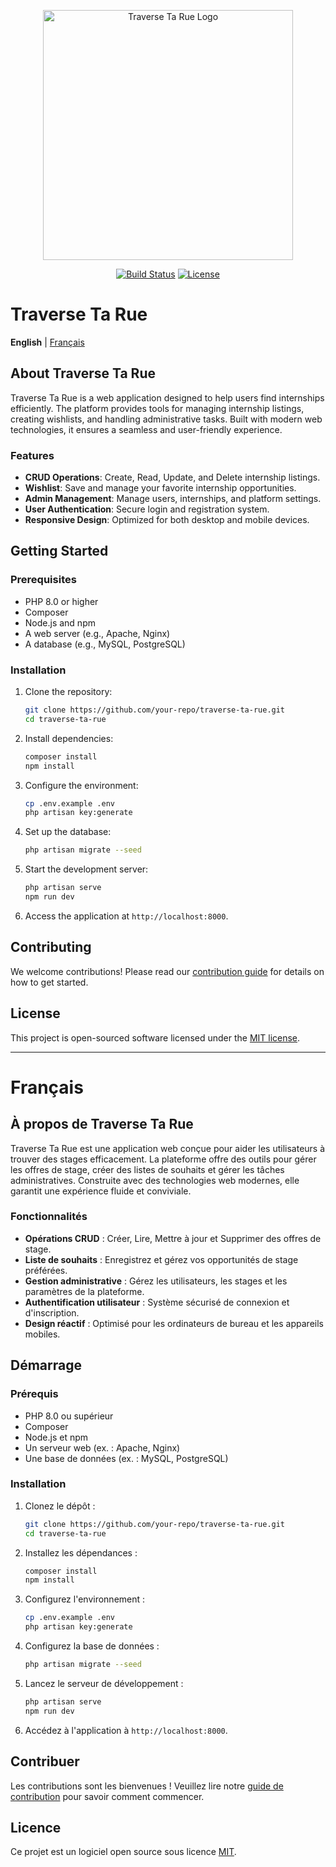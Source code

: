 <p align="center"><a href="#" target="_blank"><img src="https://via.placeholder.com/400x150.png?text=Traverse+Ta+Rue" width="400" alt="Traverse Ta Rue Logo"></a></p>

<p align="center">
<a href="#"><img src="https://img.shields.io/badge/build-passing-brightgreen" alt="Build Status"></a>
<a href="#"><img src="https://img.shields.io/badge/license-MIT-blue" alt="License"></a>
</p>

# Traverse Ta Rue

**English** | [Français](#français)

## About Traverse Ta Rue

Traverse Ta Rue is a web application designed to help users find internships efficiently. The platform provides tools for managing internship listings, creating wishlists, and handling administrative tasks. Built with modern web technologies, it ensures a seamless and user-friendly experience.

### Features

- **CRUD Operations**: Create, Read, Update, and Delete internship listings.
- **Wishlist**: Save and manage your favorite internship opportunities.
- **Admin Management**: Manage users, internships, and platform settings.
- **User Authentication**: Secure login and registration system.
- **Responsive Design**: Optimized for both desktop and mobile devices.

## Getting Started

### Prerequisites

- PHP 8.0 or higher
- Composer
- Node.js and npm
- A web server (e.g., Apache, Nginx)
- A database (e.g., MySQL, PostgreSQL)

### Installation

1. Clone the repository:
   ```bash
   git clone https://github.com/your-repo/traverse-ta-rue.git
   cd traverse-ta-rue
   ```

2. Install dependencies:
   ```bash
   composer install
   npm install
   ```

3. Configure the environment:
   ```bash
   cp .env.example .env
   php artisan key:generate
   ```

4. Set up the database:
   ```bash
   php artisan migrate --seed
   ```

5. Start the development server:
   ```bash
   php artisan serve
   npm run dev
   ```

6. Access the application at `http://localhost:8000`.

## Contributing

We welcome contributions! Please read our [contribution guide](CONTRIBUTING.md) for details on how to get started.

## License

This project is open-sourced software licensed under the [MIT license](https://opensource.org/licenses/MIT).

---

# Français

## À propos de Traverse Ta Rue

Traverse Ta Rue est une application web conçue pour aider les utilisateurs à trouver des stages efficacement. La plateforme offre des outils pour gérer les offres de stage, créer des listes de souhaits et gérer les tâches administratives. Construite avec des technologies web modernes, elle garantit une expérience fluide et conviviale.

### Fonctionnalités

- **Opérations CRUD** : Créer, Lire, Mettre à jour et Supprimer des offres de stage.
- **Liste de souhaits** : Enregistrez et gérez vos opportunités de stage préférées.
- **Gestion administrative** : Gérez les utilisateurs, les stages et les paramètres de la plateforme.
- **Authentification utilisateur** : Système sécurisé de connexion et d'inscription.
- **Design réactif** : Optimisé pour les ordinateurs de bureau et les appareils mobiles.

## Démarrage

### Prérequis

- PHP 8.0 ou supérieur
- Composer
- Node.js et npm
- Un serveur web (ex. : Apache, Nginx)
- Une base de données (ex. : MySQL, PostgreSQL)

### Installation

1. Clonez le dépôt :
   ```bash
   git clone https://github.com/your-repo/traverse-ta-rue.git
   cd traverse-ta-rue
   ```

2. Installez les dépendances :
   ```bash
   composer install
   npm install
   ```

3. Configurez l'environnement :
   ```bash
   cp .env.example .env
   php artisan key:generate
   ```

4. Configurez la base de données :
   ```bash
   php artisan migrate --seed
   ```

5. Lancez le serveur de développement :
   ```bash
   php artisan serve
   npm run dev
   ```

6. Accédez à l'application à `http://localhost:8000`.

## Contribuer

Les contributions sont les bienvenues ! Veuillez lire notre [guide de contribution](CONTRIBUTING.md) pour savoir comment commencer.

## Licence

Ce projet est un logiciel open source sous licence [MIT](https://opensource.org/licenses/MIT).
